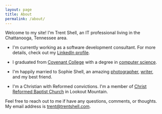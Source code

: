 ```yaml
---
layout: page
title: About
permalink: /about/
---
```


Welcome to my site!
I'm Trent Shell, an IT professional living in the Chattanooga, Tennessee area.

- I'm currently working as a software development consultant. For more details, check out my [LinkedIn profile](https://linkedin.com/in/tshell).

- I graduated from [Covenant College](https://covenant.edu) with a degree in [computer science](https://covenant.edu/academics/undergrad/cs).

- I'm happily married to Sophie Shell, an amazing [photographer](https://sophiashellphotography.com), [writer](https://sophiashell.wordpress.com), and my best friend.

- I'm a Christian with Reformed convictions. I'm a member of [Christ Reformed Baptist Church](https://crbchattanooga.org) in Lookout Mountain.

Feel free to reach out to me if have any questions, comments, or thoughts. My email address is [trent@trentshell.com](mailto:trent@trentshell.com).
